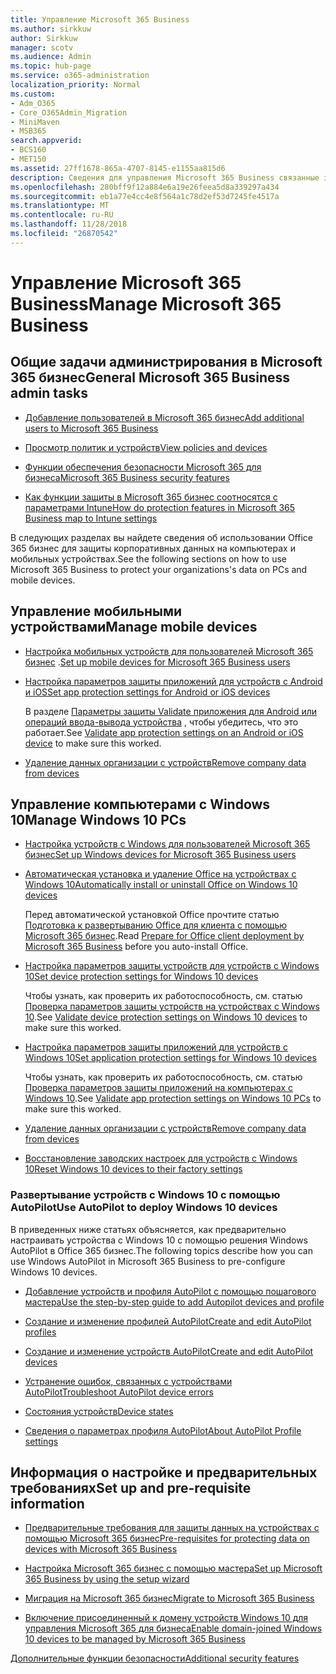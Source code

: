 ```yaml
---
title: Управление Microsoft 365 Business
ms.author: sirkkuw
author: Sirkkuw
manager: scotv
ms.audience: Admin
ms.topic: hub-page
ms.service: o365-administration
localization_priority: Normal
ms.custom:
- Adm_O365
- Core_O365Admin_Migration
- MiniMaven
- MSB365
search.appverid:
- BCS160
- MET150
ms.assetid: 27ff1678-865a-4707-8145-e1155aa815d6
description: Сведения для управления Microsoft 365 Business связанные задачи администрирования, мобильных устройств, Windows 10PCs и многих задач.
ms.openlocfilehash: 280bff9f12a884e6a19e26feea5d8a339297a434
ms.sourcegitcommit: eb1a77e4cc4e8f564a1c78d2ef53d7245fe4517a
ms.translationtype: MT
ms.contentlocale: ru-RU
ms.lasthandoff: 11/28/2018
ms.locfileid: "26870542"
---
```

# <a name="manage-microsoft-365-business"></a><span data-ttu-id="e2215-103">Управление Microsoft 365 Business</span><span class="sxs-lookup"><span data-stu-id="e2215-103">Manage Microsoft 365 Business</span></span>

## <a name="general-microsoft-365-business-admin-tasks"></a><span data-ttu-id="e2215-104">Общие задачи администрирования в Microsoft 365 бизнес</span><span class="sxs-lookup"><span data-stu-id="e2215-104">General Microsoft 365 Business admin tasks</span></span>

- [<span data-ttu-id="e2215-105">Добавление пользователей в Microsoft 365 бизнес</span><span class="sxs-lookup"><span data-stu-id="e2215-105">Add additional users to Microsoft 365 Business</span></span>](add-users-m365b.md)
    
- [<span data-ttu-id="e2215-106">Просмотр политик и устройств</span><span class="sxs-lookup"><span data-stu-id="e2215-106">View policies and devices</span></span>](view-policies-and-devices.md)
    
- [<span data-ttu-id="e2215-107">Функции обеспечения безопасности Microsoft 365 для бизнеса</span><span class="sxs-lookup"><span data-stu-id="e2215-107">Microsoft 365 Business security features</span></span>](security-features.md)
    
- [<span data-ttu-id="e2215-108">Как функции защиты в Microsoft 365 бизнес соотносятся с параметрами Intune</span><span class="sxs-lookup"><span data-stu-id="e2215-108">How do protection features in Microsoft 365 Business map to Intune settings</span></span>](map-protection-features-to-intune-settings.md)
    
<span data-ttu-id="e2215-109">В следующих разделах вы найдете сведения об использовании Office 365 бизнес для защиты корпоративных данных на компьютерах и мобильных устройствах.</span><span class="sxs-lookup"><span data-stu-id="e2215-109">See the following sections on how to use Microsoft 365 Business to protect your organizations's data on PCs and mobile devices.</span></span>
  
## <a name="manage-mobile-devices"></a><span data-ttu-id="e2215-110">Управление мобильными устройствами</span><span class="sxs-lookup"><span data-stu-id="e2215-110">Manage mobile devices</span></span>

- <span data-ttu-id="e2215-111">[Настройка мобильных устройств для пользователей Microsoft 365 бизнес](set-up-mobile-devices.md) .</span><span class="sxs-lookup"><span data-stu-id="e2215-111">[Set up mobile devices for Microsoft 365 Business users](set-up-mobile-devices.md)</span></span>
    
- [<span data-ttu-id="e2215-112">Настройка параметров защиты приложений для устройств с Android и iOS</span><span class="sxs-lookup"><span data-stu-id="e2215-112">Set app protection settings for Android or iOS devices</span></span>](app-protection-settings-for-android-and-ios.md)
    
    <span data-ttu-id="e2215-113">В разделе [Параметры защиты Validate приложения для Android или операций ввода-вывода устройства](validate-settings-on-android-or-ios.md) , чтобы убедитесь, что это работает.</span><span class="sxs-lookup"><span data-stu-id="e2215-113">See [Validate app protection settings on an Android or iOS device](validate-settings-on-android-or-ios.md) to make sure this worked.</span></span> 
    
- [<span data-ttu-id="e2215-114">Удаление данных организации с устройств</span><span class="sxs-lookup"><span data-stu-id="e2215-114">Remove company data from devices</span></span>](remove-company-data.md)
    
## <a name="manage-windows-10-pcs"></a><span data-ttu-id="e2215-115">Управление компьютерами с Windows 10</span><span class="sxs-lookup"><span data-stu-id="e2215-115">Manage Windows 10 PCs</span></span>

- [<span data-ttu-id="e2215-116">Настройка устройств с Windows для пользователей Microsoft 365 бизнес</span><span class="sxs-lookup"><span data-stu-id="e2215-116">Set up Windows devices for Microsoft 365 Business users</span></span>](set-up-windows-devices.md)
    
- [<span data-ttu-id="e2215-117">Автоматическая установка и удаление Office на устройствах с Windows 10</span><span class="sxs-lookup"><span data-stu-id="e2215-117">Automatically install or uninstall Office on Windows 10 devices</span></span>](auto-install-or-uninstall-office.md)
    
    <span data-ttu-id="e2215-118">Перед автоматической установкой Office прочтите статью [Подготовка к развертыванию Office для клиента с помощью Microsoft 365 бизнес](prepare-for-office-client-deployment.md).</span><span class="sxs-lookup"><span data-stu-id="e2215-118">Read [Prepare for Office client deployment by Microsoft 365 Business](prepare-for-office-client-deployment.md) before you auto-install Office.</span></span> 
    
- [<span data-ttu-id="e2215-119">Настройка параметров защиты устройств для устройств с Windows 10</span><span class="sxs-lookup"><span data-stu-id="e2215-119">Set device protection settings for Windows 10 devices</span></span>](protection-settings-for-windows-10-pcs.md)
    
    <span data-ttu-id="e2215-120">Чтобы узнать, как проверить их работоспособность, см. статью [Проверка параметров защиты устройств на устройствах с Windows 10](validate-settings-on-windows-10-pcs.md).</span><span class="sxs-lookup"><span data-stu-id="e2215-120">See [Validate device protection settings on Windows 10 devices](validate-settings-on-windows-10-pcs.md) to make sure this worked.</span></span> 
    
- [<span data-ttu-id="e2215-121">Настройка параметров защиты приложений для устройств с Windows 10</span><span class="sxs-lookup"><span data-stu-id="e2215-121">Set application protection settings for Windows 10 devices</span></span>](protection-settings-for-windows-10-devices.md)
    
    <span data-ttu-id="e2215-122">Чтобы узнать, как проверить их работоспособность, см. статью [Проверка параметров защиты приложений на компьютерах с Windows 10](validate-protection-settings-on-windows-10-pcs.md).</span><span class="sxs-lookup"><span data-stu-id="e2215-122">See [Validate app protection settings on Windows 10 PCs](validate-protection-settings-on-windows-10-pcs.md) to make sure this worked.</span></span> 
    
- [<span data-ttu-id="e2215-123">Удаление данных организации с устройств</span><span class="sxs-lookup"><span data-stu-id="e2215-123">Remove company data from devices</span></span>](remove-company-data.md)
    
- [<span data-ttu-id="e2215-124">Восстановление заводских настроек для устройств с Windows 10</span><span class="sxs-lookup"><span data-stu-id="e2215-124">Reset Windows 10 devices to their factory settings</span></span>](reset-devices-to-factory-settings.md)
    
### <a name="use-autopilot-to-deploy-windows-10-devices"></a><span data-ttu-id="e2215-125">Развертывание устройств с Windows 10 с помощью AutoPilot</span><span class="sxs-lookup"><span data-stu-id="e2215-125">Use AutoPilot to deploy Windows 10 devices</span></span>

<span data-ttu-id="e2215-126">В приведенных ниже статьях объясняется, как предварительно настраивать устройства с Windows 10 с помощью решения Windows AutoPilot в Office 365 бизнес.</span><span class="sxs-lookup"><span data-stu-id="e2215-126">The following topics describe how you can use Windows AutoPilot in Microsoft 365 Business to pre-configure Windows 10 devices.</span></span>
  
- [<span data-ttu-id="e2215-127">Добавление устройств и профиля AutoPilot с помощью пошагового мастера</span><span class="sxs-lookup"><span data-stu-id="e2215-127">Use the step-by-step guide to add Autopilot devices and profile</span></span>](add-autopilot-devices-and-profile.md)
    
- [<span data-ttu-id="e2215-128">Создание и изменение профилей AutoPilot</span><span class="sxs-lookup"><span data-stu-id="e2215-128">Create and edit AutoPilot profiles</span></span>](create-and-edit-autopilot-profiles.md)
    
- [<span data-ttu-id="e2215-129">Создание и изменение устройств AutoPilot</span><span class="sxs-lookup"><span data-stu-id="e2215-129">Create and edit AutoPilot devices</span></span>](create-and-edit-autopilot-devices.md)
    
- [<span data-ttu-id="e2215-130">Устранение ошибок, связанных с устройствами AutoPilot</span><span class="sxs-lookup"><span data-stu-id="e2215-130">Troubleshoot AutoPilot device errors</span></span>](troubleshoot-autopilot-errors.md)
    
- [<span data-ttu-id="e2215-131">Состояния устройств</span><span class="sxs-lookup"><span data-stu-id="e2215-131">Device states</span></span>](device-states.md)
    
- [<span data-ttu-id="e2215-132">Сведения о параметрах профиля AutoPilot</span><span class="sxs-lookup"><span data-stu-id="e2215-132">About AutoPilot Profile settings</span></span>](autopilot-profile-settings.md)
    
## <a name="set-up-and-pre-requisite-information"></a><span data-ttu-id="e2215-133">Информация о настройке и предварительных требованиях</span><span class="sxs-lookup"><span data-stu-id="e2215-133">Set up and pre-requisite information</span></span>

- [<span data-ttu-id="e2215-134">Предварительные требования для защиты данных на устройствах с помощью Microsoft 365 бизнес</span><span class="sxs-lookup"><span data-stu-id="e2215-134">Pre-requisites for protecting data on devices with Microsoft 365 Business</span></span>](pre-requisites-for-data-protection.md)
    
- [<span data-ttu-id="e2215-135">Настройка Microsoft 365 бизнес с помощью мастера</span><span class="sxs-lookup"><span data-stu-id="e2215-135">Set up Microsoft 365 Business by using the setup wizard</span></span>](set-up.md)
    
- [<span data-ttu-id="e2215-136">Миграция на Microsoft 365 бизнес</span><span class="sxs-lookup"><span data-stu-id="e2215-136">Migrate to Microsoft 365 Business</span></span>](migrate-to-microsoft-365-business.md)
    
- [<span data-ttu-id="e2215-137">Включение присоединенный к домену устройств Windows 10 для управления Microsoft 365 для бизнеса</span><span class="sxs-lookup"><span data-stu-id="e2215-137">Enable domain-joined Windows 10 devices to be managed by Microsoft 365 Business</span></span>](manage-windows-devices.md)
    
[<span data-ttu-id="e2215-138">Дополнительные функции безопасности</span><span class="sxs-lookup"><span data-stu-id="e2215-138">Additional security features</span></span>](security-features.md#additional-security-features)
    

  

